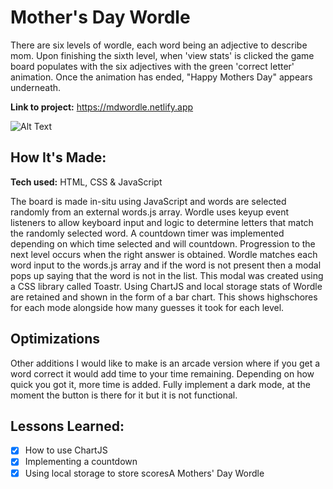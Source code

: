 # Mother's Day Wordle
There are six levels of wordle, each word being an adjective to describe mom. Upon finishing the sixth level, when 'view stats' is clicked the game board populates with the six adjectives with the green 'correct letter' animation. Once the animation has ended, "Happy Mothers Day" appears underneath.

**Link to project:** https://mdwordle.netlify.app

![Alt Text](https://i.ibb.co/wcJ8bvx/Screenshot-2022-08-14-at-21-54-27.png)

## How It's Made:

**Tech used:** HTML, CSS & JavaScript

The board is made in-situ using JavaScript and words are selected randomly from an external words.js array. Wordle uses keyup event listeners to allow keyboard input and logic to determine letters that match the randomly selected word. A countdown timer was implemented depending on which time selected and will countdown. Progression to the next level occurs when the right answer is obtained. Wordle matches each word input to the words.js array and if the word is not present then a modal pops up saying that the word is not in the list. This modal was created using a CSS library called Toastr. Using ChartJS and local storage stats of Wordle are retained and shown in the form of a bar chart. This shows highschores for each mode alongside how many guesses it took for each level. 

## Optimizations

Other additions I would like to make is an arcade version where if you get a word correct it would add time to your time remaining. Depending on how quick you got it, more time is added. Fully implement a dark mode, at the moment the button is there for it but it is not functional. 

## Lessons Learned:

- [x] How to use ChartJS
- [x] Implementing a countdown 
- [x] Using local storage to store scoresA Mothers' Day Wordle
